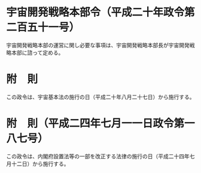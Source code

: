 # 宇宙開発戦略本部令（平成二十年政令第二百五十一号）
宇宙開発戦略本部の運営に関し必要な事項は、宇宙開発戦略本部長が宇宙開発戦略本部に諮って定める。
# 附　則
この政令は、宇宙基本法の施行の日（平成二十年八月二十七日）から施行する。
# 附　則（平成二四年七月一一日政令第一八七号）
この政令は、内閣府設置法等の一部を改正する法律の施行の日（平成二十四年七月十二日）から施行する。
